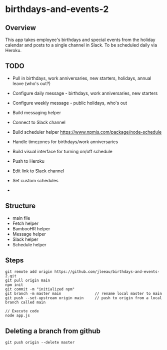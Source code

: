 # birthdays-and-events-2
## Overview
This app takes employee's birthdays and special events from the holiday calendar and posts to a single channel in Slack.
To be scheduled daily via Heroku.



## TODO
- Pull in birthdays, work anniversaries, new starters, holidays, annual leave (who's out?)
- Configure daily message - birthdays, work anniversaries, new starters
- Configure weekly message - public holidays, who's out
- Build messaging helper
- Connect to Slack channel
- Build scheduler helper https://www.npmjs.com/package/node-schedule
- Handle timezones for birthdays/work anniversaries
- Build visual interface for turning on/off schedule
- Push to Heroku

- Edit link to Slack channel
- Set custom schedules
- 


## Structure
- main file
- Fetch helper
- BambooHR helper
- Message helper
- Slack helper
- Schedule helper




## Steps
```
git remote add origin https://github.com/jleeau/birthdays-and-events-2.git
git pull origin main
npm init
git commit -m "initialized npm"
git branch -m master main               // rename local master to main
git push --set-upstream origin main     // push to origin from a local branch called main

// Execute code
node app.js
```

## Deleting a branch from github
```
git push origin --delete master
```